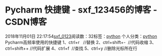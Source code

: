 # Pycharm 快捷键 - sxf_123456的博客 - CSDN博客
2018年11月01日 22:17:54[sxf_0123](https://me.csdn.net/sxf_123456)阅读数：32标签：[python](https://so.csdn.net/so/search/s.do?q=python&t=blog)
个人分类：[python](https://blog.csdn.net/sxf_123456/article/category/7078196)
Pycharm高频率使用的快捷键
1、ctrl+r   //替换
2、ctrl+shift+-  //代码收缩
3、ctrl+shift++ //代码扩展
4、ctrl+f  //查找
5、ctrl+y //删除光标所在行
